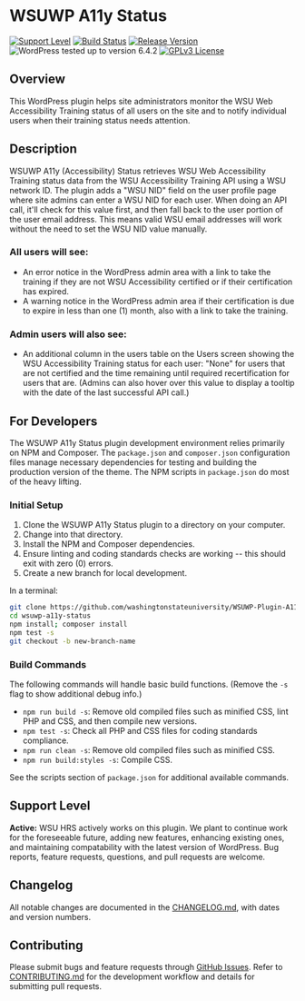 # WSUWP A11y Status

[![Support Level](https://img.shields.io/badge/support-active-green.svg)](#support-level) [![Build Status](https://github.com/washingtonstateuniversity/WSUWP-Plugin-A11y-Status/actions/workflows/coding-standards.yml/badge.svg)](https://github.com/washingtonstateuniversity/WSUWP-Plugin-A11y-Status/actions) [![Release Version](https://img.shields.io/github/v/release/washingtonstateuniversity/WSUWP-Plugin-A11y-Status)](https://github.com/washingtonstateuniversity/WSUWP-Plugin-A11y-Status/releases/latest) ![WordPress tested up to version 6.4.2](https://img.shields.io/badge/WordPress-v6.4.2%20tested-success.svg) [![GPLv3 License](https://img.shields.io/github/license/washingtonstateuniversity/WSUWP-Plugin-A11y-Status)](https://github.com/washingtonstateuniversity/WSUWP-Plugin-A11y-Status/blob/develop/LICENSE.md)

## Overview

This WordPress plugin helps site administrators monitor the WSU Web Accessibility Training status of all users on the site and to notify individual users when their training status needs attention.

## Description

WSUWP A11y (Accessibility) Status retrieves WSU Web Accessibility Training status data from the WSU Accessibility Training API using a WSU network ID. The plugin adds a "WSU NID" field on the user profile page where site admins can enter a WSU NID for each user. When doing an API call, it'll check for this value first, and then fall back to the user portion of the user email address. This means valid WSU email addresses will work without the need to set the WSU NID value manually.

### All users will see:

- An error notice in the WordPress admin area with a link to take the training if they are not WSU Accessibility certified or if their certification has expired.
- A warning notice in the WordPress admin area if their certification is due to expire in less than one (1) month, also with a link to take the training.

### Admin users will also see:

- An additional column in the users table on the Users screen showing the WSU Accessibility Training status for each user: "None" for users that are not certified and the time remaining until required recertification for users that are. (Admins can also hover over this value to display a tooltip with the date of the last successful API call.)

## For Developers

The WSUWP A11y Status plugin development environment relies primarily on NPM and Composer. The `package.json` and `composer.json` configuration files manage necessary dependencies for testing and building the production version of the theme. The NPM scripts in `package.json` do most of the heavy lifting.

### Initial Setup

1. Clone the WSUWP A11y Status plugin to a directory on your computer.
2. Change into that directory.
3. Install the NPM and Composer dependencies.
4. Ensure linting and coding standards checks are working -- this should exit with zero (0) errors.
5. Create a new branch for local development.

In a terminal:

~~~bash
git clone https://github.com/washingtonstateuniversity/WSUWP-Plugin-A11y-Status.git wsuwp-a11y-status
cd wsuwp-a11y-status
npm install; composer install
npm test -s
git checkout -b new-branch-name
~~~

### Build Commands

The following commands will handle basic build functions. (Remove the `-s` flag to show additional debug info.)

- `npm run build -s`: Remove old compiled files such as minified CSS, lint PHP and CSS, and then compile new versions.
- `npm test -s`: Check all PHP and CSS files for coding standards compliance.
- `npm run clean -s`: Remove old compiled files such as minified CSS.
- `npm run build:styles -s`: Compile CSS.

See the scripts section of `package.json` for additional available commands.

## Support Level

**Active:** WSU HRS actively works on this plugin. We plant to continue work for the foreseeable future, adding new features, enhancing existing ones, and maintaining compatability with the latest version of WordPress. Bug reports, feature requests, questions, and pull requests are welcome.

## Changelog

All notable changes are documented in the [CHANGELOG.md](https://github.com/washingtonstateuniversity/WSUWP-Plugin-A11y-Status/blob/develop/CHANGELOG.md), with dates and version numbers.

## Contributing

Please submit bugs and feature requests through [GitHub Issues](https://github.com/washingtonstateuniversity/WSUWP-Plugin-A11y-Status/issues). Refer to [CONTRIBUTING.md](https://github.com/washingtonstateuniversity/WSUWP-Plugin-A11y-Status/blob/develop/CONTRIBUTING.md) for the development workflow and details for submitting pull requests.
